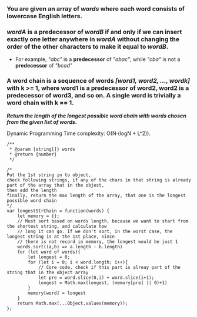 ### You are given an array of *words* where each word consists of lowercase English letters.
### *wordA* is a predecessor of *wordB* if and only if we can insert exactly one letter anywhere in *wordA* without changing the order of the other characters to make it equal to *wordB*.

- For example, *"abc"* is a **predecessor** of *"abac"*, while *"cba"* is not a **predecessor** of *"bcad"*

### A word chain is a sequence of words *[word1, word2, ..., wordk]* with k >= 1, where word1 is a predecessor of word2, word2 is a predecessor of word3, and so on. A single word is trivially a word chain with k == 1.

***Return the length of the longest possible word chain with words chosen from the given list of words.***

Dynamic Programming
Time complexity: O(N⋅(logN + L^2)).
```JS
/**
 * @param {string[]} words
 * @return {number}
 */

/*
Put the 1st string in to object,
check following strings, if any of the chars in that string is already part of the array that in the object,
then add the length
finally, return the max length of the array, that one is the longest possible word chain
*/
var longestStrChain = function(words) {
    let memory = {}; 
    // Must sort based on words length, because we want to start from the shortest string, and calculate how 
    // long it can go. If we don't sort, in the worst case, the longest string is at the 1st place, since
    // there is not record in memory, the longest would be just 1
    words.sort((a,b) => a.length - b.length)
    for (let word of words){
        let longest = 0; 
        for (let i = 0; i < word.length; i++){
            // Core code, check if this part is alreay part of the string that in the object array
            let pre = word.slice(0,i) + word.slice(i+1);
            longest = Math.max(longest, (memory[pre] || 0)+1)
        }
        memory[word] = longest
    }
    return Math.max(...Object.values(memory));
};
```
